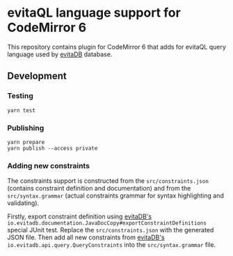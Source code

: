# evitaQL language support for CodeMirror 6

This repository contains plugin for CodeMirror 6 that adds for evitaQL query language used by [evitaDB](https://evitadb.io/documentation/query/basics)
database.

## Development

### Testing

```shell
yarn test
```

### Publishing

```shell
yarn prepare
yarn publish --access private
```

### Adding new constraints

The constraints support is constructed from the `src/constraints.json` (contains constraint definition and documentation)
and from the `src/syntax.grammar` (actual constraints grammar for syntax highlighting and validating).

Firstly, export constraint definition using [evitaDB's](https://github.com/FgForrest/evitaDB) `io.evitadb.documentation.JavaDocCopy#exportConstraintDefinitions` 
special JUnit test. Replace the `src/constraints.json` with the generated JSON file.
Then add all new constraints from [evitaDB's](https://github.com/FgForrest/evitaDB) `io.evitadb.api.query.QueryConstraints`
into the `src/syntax.grammar` file.